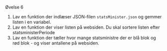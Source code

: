 Øvelse 6

1. Lav en funktion der indlæser JSON-filen `statsMinister.json` og gemmer listen i en variabel.
2. Lav en funktion der viser listen på websiden. Du skal sortere listen efter statsministerPeriode
3. Lav en funktion der tæller hvor mange statsministre der er blå blok og rød blok - og viser antallene på websiden.
